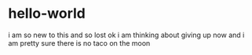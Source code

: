 # hello-world
i am so new to this and so lost
ok i am thinking about giving up now
and i am pretty sure there is no taco on the moon
